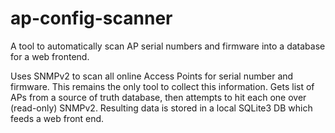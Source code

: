 # ap-config-scanner
A tool to automatically scan AP serial numbers and firmware into a database for a web frontend.

Uses SNMPv2 to scan all online Access Points for serial number and firmware. This remains the only tool to collect this information.
Gets list of APs from a source of truth database, then attempts to hit each one over (read-only) SNMPv2.
Resulting data is stored in a local SQLite3 DB which feeds a web front end.
